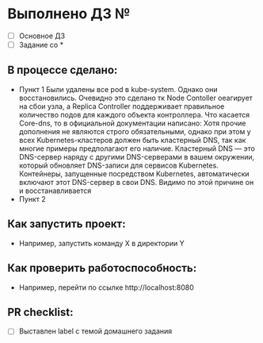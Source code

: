 # Выполнено ДЗ №

 - [ ] Основное ДЗ
 - [ ] Задание со *

## В процессе сделано:
 - Пункт 1
   Были удалены все pod  в kube-system. Однако они восстановились.
   Очевидно это сделано  тк Node Contoller оеагирует на сбои узла, а Replica Controller
   поддерживает правильное количество подов для каждого объекта контроллера.
   Что касается Core-dns, то в официальной документации написано:
   Хотя прочие дополнения не являются строго обязательными, однако при этом у всех Kubernetes-кластеров должен быть кластерный DNS, так как многие примеры предполагают его наличие.
   Кластерный DNS — это DNS-сервер наряду с другими DNS-серверами в вашем окружении, который обновляет DNS-записи для сервисов Kubernetes.
   Контейнеры, запущенные посредством Kubernetes, автоматически включают этот DNS-сервер в свои DNS.
   Видимо по этой причине он и восстанавливается
 - Пункт 2

## Как запустить проект:
 - Например, запустить команду X в директории Y

## Как проверить работоспособность:
 - Например, перейти по ссылке http://localhost:8080

## PR checklist:
 - [ ] Выставлен label с темой домашнего задания
